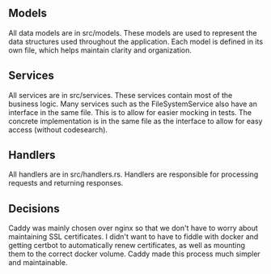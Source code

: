 ## Models
All data models are in src/models. These models are used to represent the data structures used throughout the application. Each model is defined in its own file, which helps maintain clarity and organization.

## Services
All services are in src/services. These services contain most of the business logic. Many services such as the FileSystemService also have an interface in the same file. This is to allow for easier mocking in tests. The concrete implementation is in the same file as the interface to allow for easy access (without codesearch).

## Handlers
All handlers are in src/handlers.rs. Handlers are responsible for processing requests and returning responses.

## Decisions
Caddy was mainly chosen over nginx so that we don't have to worry about maintaining SSL certificates. I didn't want to have to fiddle with docker and getting certbot to automatically renew certificates, as well as mounting them to the correct docker volume. Caddy made this process much simpler and maintainable.
